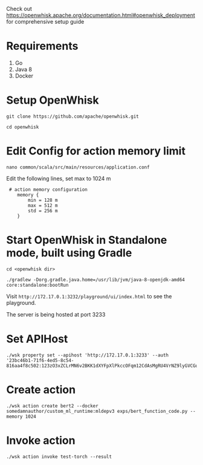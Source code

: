 Check out https://openwhisk.apache.org/documentation.html#openwhisk_deployment for comprehensive setup guide

# Requirements

1. Go
2. Java 8
3. Docker


# Setup OpenWhisk

```
git clone https://github.com/apache/openwhisk.git

cd openwhisk
```

# Edit Config for action memory limit

```
nano common/scala/src/main/resources/application.conf
```

Edit the following lines, set max to 1024 m

```
 # action memory configuration
    memory {
        min = 128 m
        max = 512 m
        std = 256 m
    }
```


# Start OpenWhisk in Standalone mode, built using Gradle

```
cd <openwhisk dir>

./gradlew -Dorg.gradle.java.home=/usr/lib/jvm/java-8-openjdk-amd64 core:standalone:bootRun
```

Visit ```http://172.17.0.1:3232/playground/ui/index.html``` to see the playground. 

The server is being hosted at port 3233


# Set APIHost

```
./wsk property set --apihost 'http://172.17.0.1:3233' --auth '23bc46b1-71f6-4ed5-8c54-816aa4f8c502:123zO3xZCLrMN6v2BKK1dXYFpXlPkccOFqm12CdAsMgRU4VrNZ9lyGVCGuMDGIwP'
```


# Create action

```
./wsk action create bert2 --docker somedamnauthor/custom_ml_runtime:mldepv3 exps/bert_function_code.py --memory 1024
```

# Invoke action

```
./wsk action invoke test-torch --result
```

